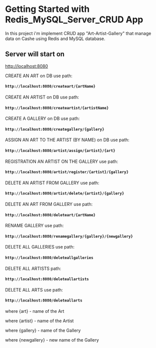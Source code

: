 # Getting Started with Redis_MySQL_Server_CRUD  App

In this project i'm implement CRUD app "Art-Artist-Gallery" that manage data on Cashe using Redis and MySQL database.

##  Server will start on 
[http://localhost:8080](http://localhost:8080)

CREATE AN ART on DB use path:
#### `http://localhost:8080/createart/{artName}`

CREATE AN ARTIST on DB use path:
#### `http://localhost:8080/createartist/{artistName}`

CREATE A GALLERY on DB use path:
#### `http://localhost:8080/creategallery/{gallery}`

ASSIGN AN ART TO THE ARTIST (BY NAME) on DB use path:
#### `http://localhost:8080/artist/assign/{artist}/{art}`

REGISTRATION AN ARTIST ON THE GALLERY use path:
#### `http://localhost:8080/artist/register/{artist}/{gallery}`

DELETE AN ARTIST FROM GALLERY use path:
#### `http://localhost:8080/artist/delete/{artist}/{gallery}`

DELETE AN ART FROM GALLERY use path:
#### `http://localhost:8080/deleteart/{artName}`

RENAME GALLERY use path:
#### `http://localhost:8080/renamegallery/{gallery}/{newgallery}`

DELETE ALL GALLERIES use path:
#### `http://localhost:8080/deleteallgalleries`

DELETE ALL ARTISTS path:
#### `http://localhost:8080/deleteallartists`

DELETE ALL ARTS use path:
#### `http://localhost:8080/deleteallarts`



where {art} - name of the Art

where {artist} - name of the Artist

where {gallery} - name of the Gallery

where {newgallery} - new name of the Gallery


